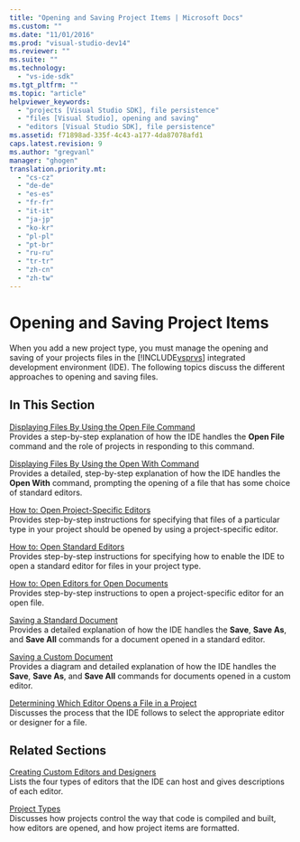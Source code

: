 ```yaml
---
title: "Opening and Saving Project Items | Microsoft Docs"
ms.custom: ""
ms.date: "11/01/2016"
ms.prod: "visual-studio-dev14"
ms.reviewer: ""
ms.suite: ""
ms.technology: 
  - "vs-ide-sdk"
ms.tgt_pltfrm: ""
ms.topic: "article"
helpviewer_keywords: 
  - "projects [Visual Studio SDK], file persistence"
  - "files [Visual Studio], opening and saving"
  - "editors [Visual Studio SDK], file persistence"
ms.assetid: f71898ad-335f-4c43-a177-4da87078afd1
caps.latest.revision: 9
ms.author: "gregvanl"
manager: "ghogen"
translation.priority.mt: 
  - "cs-cz"
  - "de-de"
  - "es-es"
  - "fr-fr"
  - "it-it"
  - "ja-jp"
  - "ko-kr"
  - "pl-pl"
  - "pt-br"
  - "ru-ru"
  - "tr-tr"
  - "zh-cn"
  - "zh-tw"
---
```

# Opening and Saving Project Items
When you add a new project type, you must manage the opening and saving of your projects files in the [!INCLUDE[vsprvs](../../code-quality/includes/vsprvs_md.md)] integrated development environment (IDE). The following topics discuss the different approaches to opening and saving files.  
  
## In This Section  
 [Displaying Files By Using the Open File Command](../../extensibility/internals/displaying-files-by-using-the-open-file-command.md)  
 Provides a step-by-step explanation of how the IDE handles the **Open File** command and the role of projects in responding to this command.  
  
 [Displaying Files By Using the Open With Command](../../extensibility/internals/displaying-files-by-using-the-open-with-command.md)  
 Provides a detailed, step-by-step explanation of how the IDE handles the **Open With** command, prompting the opening of a file that has some choice of standard editors.  
  
 [How to: Open Project-Specific Editors](../../extensibility/how-to-open-project-specific-editors.md)  
 Provides step-by-step instructions for specifying that files of a particular type in your project should be opened by using a project-specific editor.  
  
 [How to: Open Standard Editors](../../extensibility/how-to-open-standard-editors.md)  
 Provides step-by-step instructions for specifying how to enable the IDE to open a standard editor for files in your project type.  
  
 [How to: Open Editors for Open Documents](../../extensibility/how-to-open-editors-for-open-documents.md)  
 Provides step-by-step instructions to open a project-specific editor for an open file.  
  
 [Saving a Standard Document](../../extensibility/internals/saving-a-standard-document.md)  
 Provides a detailed explanation of how the IDE handles the **Save**, **Save As**, and **Save All** commands for a document opened in a standard editor.  
  
 [Saving a Custom Document](../../extensibility/internals/saving-a-custom-document.md)  
 Provides a diagram and detailed explanation of how the IDE handles the **Save**, **Save As**, and **Save All** commands for documents opened in a custom editor.  
  
 [Determining Which Editor Opens a File in a Project](../../extensibility/internals/determining-which-editor-opens-a-file-in-a-project.md)  
 Discusses the process that the IDE follows to select the appropriate editor or designer for a file.  
  
## Related Sections  
 [Creating Custom Editors and Designers](../../extensibility/creating-custom-editors-and-designers.md)  
 Lists the four types of editors that the IDE can host and gives descriptions of each editor.  
  
 [Project Types](../../extensibility/internals/project-types.md)  
 Discusses how projects control the way that code is compiled and built, how editors are opened, and how project items are formatted.